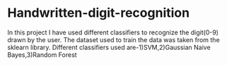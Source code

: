 # Handwritten-digit-recognition
In this project I have used different classifiers to recognize the digit(0-9) drawn by the user.
The dataset used to train the data was taken from the sklearn library.
Different classifiers used are-1)SVM,2)Gaussian Naive Bayes,3)Random Forest
